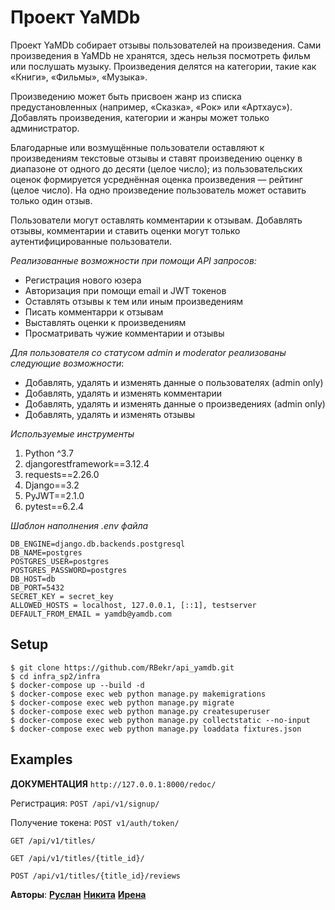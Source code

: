 # Проект YaMDb

Проект YaMDb собирает отзывы пользователей на произведения. Сами произведения в YaMDb не хранятся, здесь нельзя посмотреть фильм или послушать музыку.
Произведения делятся на категории, такие как «Книги», «Фильмы», «Музыка».

Произведению может быть присвоен жанр из списка предустановленных (например, «Сказка», «Рок» или «Артхаус»). 
Добавлять произведения, категории и жанры может только администратор.

Благодарные или возмущённые пользователи оставляют к произведениям текстовые отзывы и ставят произведению оценку в диапазоне от одного до десяти (целое число); из пользовательских оценок формируется усреднённая оценка произведения — рейтинг (целое число). На одно произведение пользователь может оставить только один отзыв.

Пользователи могут оставлять комментарии к отзывам.
Добавлять отзывы, комментарии и ставить оценки могут только аутентифицированные пользователи.

_Реализованные возможности при помощи API запросов:_
+ Регистрация нового юзера
+ Авторизация при помощи email и JWT токенов
+ Оставлять отзывы к тем или иным произведениям
+ Писать комментарри к отзывам
+ Выставлять оценки к произведениям
+ Просматривать чужие комментарии и отзывы

_Для пользователя со статусом admin и moderator реализованы следующие возможности_:
+ Добавлять, удалять и изменять данные о пользователях (admin only)
+ Добавлять, удалять и изменять комментарии
+ Добавлять, удалять и изменять данные о произведениях (admin only)
+ Добавлять, удалять и изменять отзывы

_Используемые инструменты_
1. Python ^3.7
2. djangorestframework==3.12.4
3. requests==2.26.0
4. Django==3.2
5. PyJWT==2.1.0
6. pytest==6.2.4

_Шаблон наполнения .env файла_
```
DB_ENGINE=django.db.backends.postgresql
DB_NAME=postgres
POSTGRES_USER=postgres
POSTGRES_PASSWORD=postgres
DB_HOST=db
DB_PORT=5432
SECRET_KEY = secret_key
ALLOWED_HOSTS = localhost, 127.0.0.1, [::1], testserver
DEFAULT_FROM_EMAIL = yamdb@yamdb.com
```

## Setup
```
$ git clone https://github.com/RBekr/api_yamdb.git
$ cd infra_sp2/infra
$ docker-compose up --build -d
$ docker-compose exec web python manage.py makemigrations
$ docker-compose exec web python manage.py migrate
$ docker-compose exec web python manage.py createsuperuser
$ docker-compose exec web python manage.py collectstatic --no-input
$ docker-compose exec web python manage.py loaddata fixtures.json
```
## Examples

__ДОКУМЕНТАЦИЯ__
`http://127.0.0.1:8000/redoc/`

Регистрация: 
`POST /api/v1/signup/`

Получение токена: 
`POST v1/auth/token/`

`GET /api/v1/titles/`

`GET /api/v1/titles/{title_id}/`

`POST /api/v1/titles/{title_id}/reviews`

__Авторы__: [__Руслан__](https://github.com/RBekr) 
[__Никита__](https://github.com/Irena-bun)
[__Ирена__](https://github.com/Mr-Green-N)